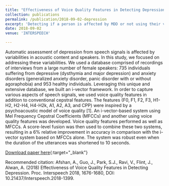 ```yaml
---
title: "Effectiveness of Voice Quality Features in Detecting Depression."
collection: publications
permalink: /publication/2018-09-02-depression
excerpt: 'Detecting if a person is affected by MDD or not using their voice recordings.'
date: 2018-09-02
venue: 'INTERSPEECH'

---
```

Automatic assessment of depression from speech signals is affected by variabilities in acoustic content and speakers. In this study, we focused on addressing these variabilities. We used a database comprised of recordings of interviews from a large number of female speakers: 735 individuals suffering from depressive (dysthymia and major depression) and anxiety disorders (generalized anxiety disorder, panic disorder with or without agoraphobia) and 953 healthy individuals. Leveraging this unique and extensive database, we built an i-vector framework. In order to capture various aspects of speech signals, we used voice quality features in addition to conventional cepstral features. The features (F0, F1, F2, F3, H1-H2, H2-H4, H4-H2k, A1, A2, A3, and CPP) were inspired by a psychoacoustic model of voice quality [1]. An i-vector-based system using Mel Frequency Cepstral Coefficients (MFCCs) and another using voice quality features was developed. Voice quality features performed as well as MFCCs. A score-level fusion was then used to combine these two systems, resulting in a 6% relative improvement in accuracy in comparison with the i-vector system based on MFCCs alone. The system was robust even when the duration of the utterances was shortened to 10 seconds.

[Download paper here](https://www.isca-speech.org/archive/Interspeech_2018/pdfs/1399.pdf){:target="_blank"}

Recommended citation: Afshan, A., Guo, J., Park, S.J., Ravi, V., Flint, J., Alwan, A. (2018) Effectiveness of Voice Quality Features in Detecting Depression. Proc. Interspeech 2018, 1676-1680, DOI: 10.21437/Interspeech.2018-1399.
